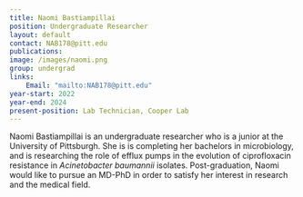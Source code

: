 ```yaml
---
title: Naomi Bastiampillai
position: Undergraduate Researcher
layout: default
contact: NAB178@pitt.edu
publications: 
image: /images/naomi.png
group: undergrad
links:
    Email: "mailto:NAB178@pitt.edu"
year-start: 2022
year-end: 2024
present-position: Lab Technician, Cooper Lab
---
```

Naomi Bastiampillai is an undergraduate researcher who is a junior at the University of Pittsburgh. She is is completing her bachelors in microbiology, and is researching the role of efflux pumps in the evolution of ciprofloxacin resistance in <i>Acinetobacter baumannii</i> isolates. Post-graduation, Naomi would like to pursue an MD-PhD in order to satisfy her interest in research and the medical field.